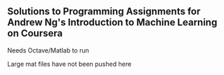 Solutions to Programming Assignments for Andrew Ng's Introduction to Machine Learning on Coursera
----

Needs Octave/Matlab to run

Large mat files have not been pushed here
